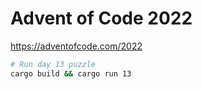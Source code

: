 # Advent of Code 2022

https://adventofcode.com/2022

```bash
# Run day 13 puzzle
cargo build && cargo run 13
```
